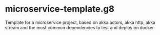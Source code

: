 # microservice-template.g8
Template for a microservice project, based on akka actors, akka http, akka stream and the most common dependencies to test and deploy on docker
